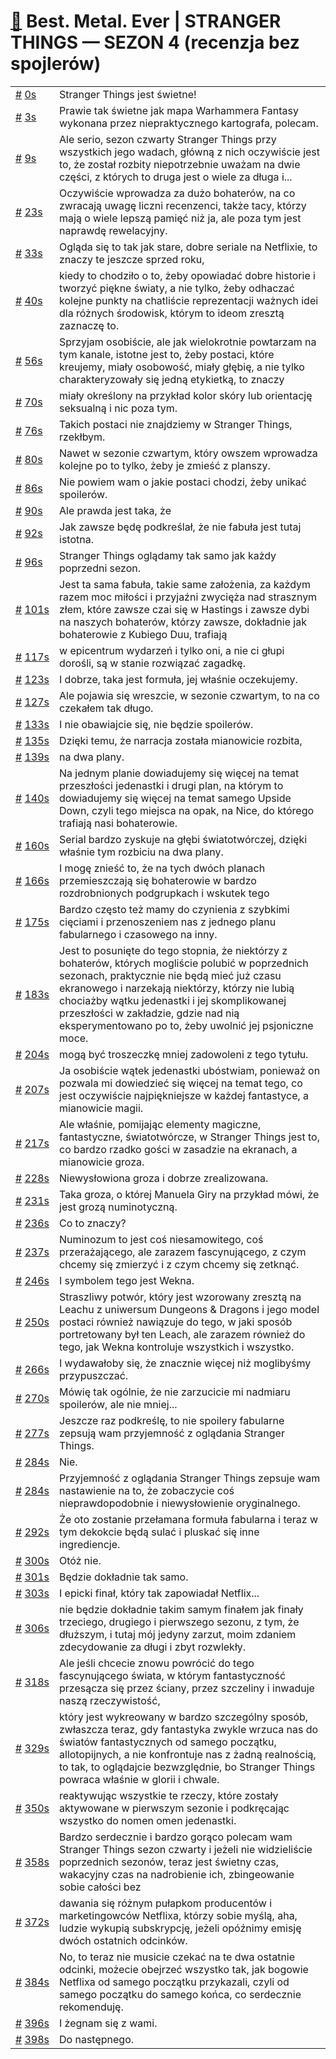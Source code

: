 # [🔗](https://www.youtube.com/watch?v=fbYdgWggkOk) Best. Metal. Ever | STRANGER THINGS — SEZON 4 (recenzja bez spojlerów)

<table>
    <tr id="t0">
        <td><a href="#t0">#</a>&nbsp;<a href="https://www.youtube.com/watch?v=fbYdgWggkOk&t=0">0s</a></td>
        <td>Stranger Things jest świetne!</td>
    </tr>
    <tr id="t3">
        <td><a href="#t3">#</a>&nbsp;<a href="https://www.youtube.com/watch?v=fbYdgWggkOk&t=3">3s</a></td>
        <td>Prawie tak świetne jak mapa Warhammera Fantasy wykonana przez niepraktycznego kartografa, polecam.</td>
    </tr>
    <tr id="t9">
        <td><a href="#t9">#</a>&nbsp;<a href="https://www.youtube.com/watch?v=fbYdgWggkOk&t=9">9s</a></td>
        <td>Ale serio, sezon czwarty Stranger Things przy wszystkich jego wadach, główną z nich oczywiście jest to, że został rozbity niepotrzebnie uważam na dwie części, z których to druga jest o wiele za długa i...</td>
    </tr>
    <tr id="t23">
        <td><a href="#t23">#</a>&nbsp;<a href="https://www.youtube.com/watch?v=fbYdgWggkOk&t=23">23s</a></td>
        <td>Oczywiście wprowadza za dużo bohaterów, na co zwracają uwagę liczni recenzenci, także tacy, którzy mają o wiele lepszą pamięć niż ja, ale poza tym jest naprawdę rewelacyjny.</td>
    </tr>
    <tr id="t33">
        <td><a href="#t33">#</a>&nbsp;<a href="https://www.youtube.com/watch?v=fbYdgWggkOk&t=33">33s</a></td>
        <td>Ogląda się to tak jak stare, dobre seriale na Netflixie, to znaczy te jeszcze sprzed roku,</td>
    </tr>
    <tr id="t40">
        <td><a href="#t40">#</a>&nbsp;<a href="https://www.youtube.com/watch?v=fbYdgWggkOk&t=40">40s</a></td>
        <td>kiedy to chodziło o to, żeby opowiadać dobre historie i tworzyć piękne światy, a nie tylko, żeby odhaczać kolejne punkty na chatliście reprezentacji ważnych idei dla różnych środowisk, którym to ideom zresztą zaznaczę to.</td>
    </tr>
    <tr id="t56">
        <td><a href="#t56">#</a>&nbsp;<a href="https://www.youtube.com/watch?v=fbYdgWggkOk&t=56">56s</a></td>
        <td>Sprzyjam osobiście, ale jak wielokrotnie powtarzam na tym kanale, istotne jest to, żeby postaci, które kreujemy, miały osobowość, miały głębię, a nie tylko charakteryzowały się jedną etykietką, to znaczy</td>
    </tr>
    <tr id="t70">
        <td><a href="#t70">#</a>&nbsp;<a href="https://www.youtube.com/watch?v=fbYdgWggkOk&t=70">70s</a></td>
        <td>miały określony na przykład kolor skóry lub orientację seksualną i nic poza tym.</td>
    </tr>
    <tr id="t76">
        <td><a href="#t76">#</a>&nbsp;<a href="https://www.youtube.com/watch?v=fbYdgWggkOk&t=76">76s</a></td>
        <td>Takich postaci nie znajdziemy w Stranger Things, rzekłbym.</td>
    </tr>
    <tr id="t80">
        <td><a href="#t80">#</a>&nbsp;<a href="https://www.youtube.com/watch?v=fbYdgWggkOk&t=80">80s</a></td>
        <td>Nawet w sezonie czwartym, który owszem wprowadza kolejne po to tylko, żeby je zmieść z planszy.</td>
    </tr>
    <tr id="t86">
        <td><a href="#t86">#</a>&nbsp;<a href="https://www.youtube.com/watch?v=fbYdgWggkOk&t=86">86s</a></td>
        <td>Nie powiem wam o jakie postaci chodzi, żeby unikać spoilerów.</td>
    </tr>
    <tr id="t90">
        <td><a href="#t90">#</a>&nbsp;<a href="https://www.youtube.com/watch?v=fbYdgWggkOk&t=90">90s</a></td>
        <td>Ale prawda jest taka, że</td>
    </tr>
    <tr id="t92">
        <td><a href="#t92">#</a>&nbsp;<a href="https://www.youtube.com/watch?v=fbYdgWggkOk&t=92">92s</a></td>
        <td>Jak zawsze będę podkreślał, że nie fabuła jest tutaj istotna.</td>
    </tr>
    <tr id="t96">
        <td><a href="#t96">#</a>&nbsp;<a href="https://www.youtube.com/watch?v=fbYdgWggkOk&t=96">96s</a></td>
        <td>Stranger Things oglądamy tak samo jak każdy poprzedni sezon.</td>
    </tr>
    <tr id="t101">
        <td><a href="#t101">#</a>&nbsp;<a href="https://www.youtube.com/watch?v=fbYdgWggkOk&t=101">101s</a></td>
        <td>Jest ta sama fabuła, takie same założenia, za każdym razem moc miłości i przyjaźni zwycięża nad strasznym złem, które zawsze czai się w Hastings i zawsze dybi na naszych bohaterów, którzy zawsze, dokładnie jak bohaterowie z Kubiego Duu, trafiają</td>
    </tr>
    <tr id="t117">
        <td><a href="#t117">#</a>&nbsp;<a href="https://www.youtube.com/watch?v=fbYdgWggkOk&t=117">117s</a></td>
        <td>w epicentrum wydarzeń i tylko oni, a nie ci głupi dorośli, są w stanie rozwiązać zagadkę.</td>
    </tr>
    <tr id="t123">
        <td><a href="#t123">#</a>&nbsp;<a href="https://www.youtube.com/watch?v=fbYdgWggkOk&t=123">123s</a></td>
        <td>I dobrze, taka jest formuła, jej właśnie oczekujemy.</td>
    </tr>
    <tr id="t127">
        <td><a href="#t127">#</a>&nbsp;<a href="https://www.youtube.com/watch?v=fbYdgWggkOk&t=127">127s</a></td>
        <td>Ale pojawia się wreszcie, w sezonie czwartym, to na co czekałem tak długo.</td>
    </tr>
    <tr id="t133">
        <td><a href="#t133">#</a>&nbsp;<a href="https://www.youtube.com/watch?v=fbYdgWggkOk&t=133">133s</a></td>
        <td>I nie obawiajcie się, nie będzie spoilerów.</td>
    </tr>
    <tr id="t135">
        <td><a href="#t135">#</a>&nbsp;<a href="https://www.youtube.com/watch?v=fbYdgWggkOk&t=135">135s</a></td>
        <td>Dzięki temu, że narracja została mianowicie rozbita,</td>
    </tr>
    <tr id="t139">
        <td><a href="#t139">#</a>&nbsp;<a href="https://www.youtube.com/watch?v=fbYdgWggkOk&t=139">139s</a></td>
        <td>na dwa plany.</td>
    </tr>
    <tr id="t140">
        <td><a href="#t140">#</a>&nbsp;<a href="https://www.youtube.com/watch?v=fbYdgWggkOk&t=140">140s</a></td>
        <td>Na jednym planie dowiadujemy się więcej na temat przeszłości jedenastki i drugi plan, na którym to dowiadujemy się więcej na temat samego Upside Down, czyli tego miejsca na opak, na Nice, do którego trafiają nasi bohaterowie.</td>
    </tr>
    <tr id="t160">
        <td><a href="#t160">#</a>&nbsp;<a href="https://www.youtube.com/watch?v=fbYdgWggkOk&t=160">160s</a></td>
        <td>Serial bardzo zyskuje na głębi światotwórczej, dzięki właśnie tym rozbiciu na dwa plany.</td>
    </tr>
    <tr id="t166">
        <td><a href="#t166">#</a>&nbsp;<a href="https://www.youtube.com/watch?v=fbYdgWggkOk&t=166">166s</a></td>
        <td>I mogę znieść to, że na tych dwóch planach przemieszczają się bohaterowie w bardzo rozdrobnionych podgrupkach i wskutek tego</td>
    </tr>
    <tr id="t175">
        <td><a href="#t175">#</a>&nbsp;<a href="https://www.youtube.com/watch?v=fbYdgWggkOk&t=175">175s</a></td>
        <td>Bardzo często też mamy do czynienia z szybkimi cięciami i przenoszeniem nas z jednego planu fabularnego i czasowego na inny.</td>
    </tr>
    <tr id="t183">
        <td><a href="#t183">#</a>&nbsp;<a href="https://www.youtube.com/watch?v=fbYdgWggkOk&t=183">183s</a></td>
        <td>Jest to posunięte do tego stopnia, że niektórzy z bohaterów, których mogliście polubić w poprzednich sezonach, praktycznie nie będą mieć już czasu ekranowego i narzekają niektórzy, którzy nie lubią chociażby wątku jedenastki i jej skomplikowanej przeszłości w zakładzie, gdzie nad nią eksperymentowano po to, żeby uwolnić jej psjoniczne moce.</td>
    </tr>
    <tr id="t204">
        <td><a href="#t204">#</a>&nbsp;<a href="https://www.youtube.com/watch?v=fbYdgWggkOk&t=204">204s</a></td>
        <td>mogą być troszeczkę mniej zadowoleni z tego tytułu.</td>
    </tr>
    <tr id="t207">
        <td><a href="#t207">#</a>&nbsp;<a href="https://www.youtube.com/watch?v=fbYdgWggkOk&t=207">207s</a></td>
        <td>Ja osobiście wątek jedenastki ubóstwiam, ponieważ on pozwala mi dowiedzieć się więcej na temat tego, co jest oczywiście najpiękniejsze w każdej fantastyce, a mianowicie magii.</td>
    </tr>
    <tr id="t217">
        <td><a href="#t217">#</a>&nbsp;<a href="https://www.youtube.com/watch?v=fbYdgWggkOk&t=217">217s</a></td>
        <td>Ale właśnie, pomijając elementy magiczne, fantastyczne, światotwórcze, w Stranger Things jest to, co bardzo rzadko gości w zasadzie na ekranach, a mianowicie groza.</td>
    </tr>
    <tr id="t228">
        <td><a href="#t228">#</a>&nbsp;<a href="https://www.youtube.com/watch?v=fbYdgWggkOk&t=228">228s</a></td>
        <td>Niewysłowiona groza i dobrze zrealizowana.</td>
    </tr>
    <tr id="t231">
        <td><a href="#t231">#</a>&nbsp;<a href="https://www.youtube.com/watch?v=fbYdgWggkOk&t=231">231s</a></td>
        <td>Taka groza, o której Manuela Giry na przykład mówi, że jest grozą numinotyczną.</td>
    </tr>
    <tr id="t236">
        <td><a href="#t236">#</a>&nbsp;<a href="https://www.youtube.com/watch?v=fbYdgWggkOk&t=236">236s</a></td>
        <td>Co to znaczy?</td>
    </tr>
    <tr id="t237">
        <td><a href="#t237">#</a>&nbsp;<a href="https://www.youtube.com/watch?v=fbYdgWggkOk&t=237">237s</a></td>
        <td>Numinozum to jest coś niesamowitego, coś przerażającego, ale zarazem fascynującego, z czym chcemy się zmierzyć i z czym chcemy się zetknąć.</td>
    </tr>
    <tr id="t246">
        <td><a href="#t246">#</a>&nbsp;<a href="https://www.youtube.com/watch?v=fbYdgWggkOk&t=246">246s</a></td>
        <td>I symbolem tego jest Wekna.</td>
    </tr>
    <tr id="t250">
        <td><a href="#t250">#</a>&nbsp;<a href="https://www.youtube.com/watch?v=fbYdgWggkOk&t=250">250s</a></td>
        <td>Straszliwy potwór, który jest wzorowany zresztą na Leachu z uniwersum Dungeons & Dragons i jego model postaci również nawiązuje do tego, w jaki sposób portretowany był ten Leach, ale zarazem również do tego, jak Wekna kontroluje wszystkich i wszystko.</td>
    </tr>
    <tr id="t266">
        <td><a href="#t266">#</a>&nbsp;<a href="https://www.youtube.com/watch?v=fbYdgWggkOk&t=266">266s</a></td>
        <td>I wydawałoby się, że znacznie więcej niż moglibyśmy przypuszczać.</td>
    </tr>
    <tr id="t270">
        <td><a href="#t270">#</a>&nbsp;<a href="https://www.youtube.com/watch?v=fbYdgWggkOk&t=270">270s</a></td>
        <td>Mówię tak ogólnie, że nie zarzucicie mi nadmiaru spoilerów, ale nie mniej...</td>
    </tr>
    <tr id="t277">
        <td><a href="#t277">#</a>&nbsp;<a href="https://www.youtube.com/watch?v=fbYdgWggkOk&t=277">277s</a></td>
        <td>Jeszcze raz podkreślę, to nie spoilery fabularne zepsują wam przyjemność z oglądania Stranger Things.</td>
    </tr>
    <tr id="t284">
        <td><a href="#t284">#</a>&nbsp;<a href="https://www.youtube.com/watch?v=fbYdgWggkOk&t=284">284s</a></td>
        <td>Nie.</td>
    </tr>
    <tr id="t284">
        <td><a href="#t284">#</a>&nbsp;<a href="https://www.youtube.com/watch?v=fbYdgWggkOk&t=284">284s</a></td>
        <td>Przyjemność z oglądania Stranger Things zepsuje wam nastawienie na to, że zobaczycie coś nieprawdopodobnie i niewysłowienie oryginalnego.</td>
    </tr>
    <tr id="t292">
        <td><a href="#t292">#</a>&nbsp;<a href="https://www.youtube.com/watch?v=fbYdgWggkOk&t=292">292s</a></td>
        <td>Że oto zostanie przełamana formuła fabularna i teraz w tym dekokcie będą sulać i pluskać się inne ingrediencje.</td>
    </tr>
    <tr id="t300">
        <td><a href="#t300">#</a>&nbsp;<a href="https://www.youtube.com/watch?v=fbYdgWggkOk&t=300">300s</a></td>
        <td>Otóż nie.</td>
    </tr>
    <tr id="t301">
        <td><a href="#t301">#</a>&nbsp;<a href="https://www.youtube.com/watch?v=fbYdgWggkOk&t=301">301s</a></td>
        <td>Będzie dokładnie tak samo.</td>
    </tr>
    <tr id="t303">
        <td><a href="#t303">#</a>&nbsp;<a href="https://www.youtube.com/watch?v=fbYdgWggkOk&t=303">303s</a></td>
        <td>I epicki finał, który tak zapowiadał Netflix...</td>
    </tr>
    <tr id="t306">
        <td><a href="#t306">#</a>&nbsp;<a href="https://www.youtube.com/watch?v=fbYdgWggkOk&t=306">306s</a></td>
        <td>nie będzie dokładnie takim samym finałem jak finały trzeciego, drugiego i pierwszego sezonu, z tym, że dłuższym, i tutaj mój jedyny zarzut, moim zdaniem zdecydowanie za długi i zbyt rozwlekły.</td>
    </tr>
    <tr id="t318">
        <td><a href="#t318">#</a>&nbsp;<a href="https://www.youtube.com/watch?v=fbYdgWggkOk&t=318">318s</a></td>
        <td>Ale jeśli chcecie znowu powrócić do tego fascynującego świata, w którym fantastyczność przesącza się przez ściany, przez szczeliny i inwaduje naszą rzeczywistość,</td>
    </tr>
    <tr id="t329">
        <td><a href="#t329">#</a>&nbsp;<a href="https://www.youtube.com/watch?v=fbYdgWggkOk&t=329">329s</a></td>
        <td>który jest wykreowany w bardzo szczególny sposób, zwłaszcza teraz, gdy fantastyka zwykle wrzuca nas do światów fantastycznych od samego początku, allotopijnych, a nie konfrontuje nas z żadną realnością, to tak, to oglądajcie bezwzględnie, bo Stranger Things powraca właśnie w glorii i chwale.</td>
    </tr>
    <tr id="t350">
        <td><a href="#t350">#</a>&nbsp;<a href="https://www.youtube.com/watch?v=fbYdgWggkOk&t=350">350s</a></td>
        <td>reaktywując wszystkie te rzeczy, które zostały aktywowane w pierwszym sezonie i podkręcając wszystko do nomen omen jedenastki.</td>
    </tr>
    <tr id="t358">
        <td><a href="#t358">#</a>&nbsp;<a href="https://www.youtube.com/watch?v=fbYdgWggkOk&t=358">358s</a></td>
        <td>Bardzo serdecznie i bardzo gorąco polecam wam Stranger Things sezon czwarty i jeżeli nie widzieliście poprzednich sezonów, teraz jest świetny czas, wakacyjny czas na nadrobienie ich, zbingeowanie sobie całości bez</td>
    </tr>
    <tr id="t372">
        <td><a href="#t372">#</a>&nbsp;<a href="https://www.youtube.com/watch?v=fbYdgWggkOk&t=372">372s</a></td>
        <td>dawania się różnym pułapkom producentów i marketingowców Netflixa, którzy sobie myślą, aha, ludzie wykupią subskrypcję, jeżeli opóźnimy emisję dwóch ostatnich odcinków.</td>
    </tr>
    <tr id="t384">
        <td><a href="#t384">#</a>&nbsp;<a href="https://www.youtube.com/watch?v=fbYdgWggkOk&t=384">384s</a></td>
        <td>No, to teraz nie musicie czekać na te dwa ostatnie odcinki, możecie obejrzeć wszystko tak, jak bogowie Netflixa od samego początku przykazali, czyli od samego początku do samego końca, co serdecznie rekomenduję.</td>
    </tr>
    <tr id="t396">
        <td><a href="#t396">#</a>&nbsp;<a href="https://www.youtube.com/watch?v=fbYdgWggkOk&t=396">396s</a></td>
        <td>I żegnam się z wami.</td>
    </tr>
    <tr id="t398">
        <td><a href="#t398">#</a>&nbsp;<a href="https://www.youtube.com/watch?v=fbYdgWggkOk&t=398">398s</a></td>
        <td>Do następnego.</td>
    </tr>
</table>